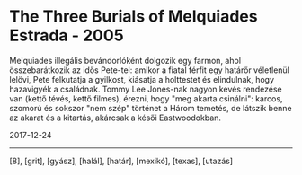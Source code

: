 # The Three Burials of Melquiades Estrada - 2005

Melquiades illegális bevándorlóként dolgozik egy farmon, ahol összebarátkozik az idős Pete-tel: amikor a fiatal férfit egy határőr véletlenül lelövi, Pete felkutatja a gyilkost, kiásatja a holttestet és elindulnak, hogy hazavigyék a családnak. Tommy Lee Jones-nak nagyon kevés rendezése van (kettő tévés, kettő filmes), érezni, hogy "meg akarta csinálni": karcos, szomorú és sokszor "nem szép" történet a Három temetés, de látszik benne az akarat és a kitartás, akárcsak a késői Eastwoodokban.

2017-12-24

----

[8], [grit], [gyász], [halál], [határ], [mexikó], [texas], [utazás]
